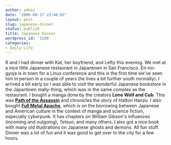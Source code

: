 ```yaml
---
author: admin
date: '2006-08-17 23:46:02'
layout: post
slug: japanese-dinner
status: publish
title: Japanese Dinner
wordpress_id: '1166'
categories:
- Daily Life
---
```


R and I had dinner with Kat, her boyfriend, and Lefty this evening. We
met at a nice little Japanese restaurant in Japantown in San Francisco.
En-no-gyoja is in town for a Linux conference and this is the first time
we've seen him in person in a couple of years (he lives a bit further
south normally). I arrived a bit early so I was able to visit the
wonderful Japanese bookstore in the Japantown mally-thing, which was in
the same complex as the restaurant. I bought a manga done by the
creators **Lone Wolf and Cub**. This was [**Path of the
Assassin**](http://www.amazon.com/gp/product/1593075022/) and chronicles
the story of Hattori Hanzo. I also bought [**Full Metal
Apache**](http://www.amazon.com/gp/product/0822337746/), which is on the
borrowing between Japanese and American culture in the context of manga
and science fiction, especially cyberpunk. It has chapters on William
Gibson's influences (incoming and outgoing), *Tetsuo*, and many others.
I also got a nice book with many old illustrations on Japanese ghosts
and demons. All fun stuff. Dinner was a lot of fun and it was good to
get over to the city for a few hours.
